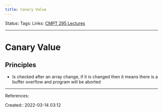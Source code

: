 ```yaml
---
title: Canary Value
---
```

Status: 
Tags: 
Links: [CMPT 295 Lectures](out/cmpt-295-lectures.md)
___

# Canary Value
## Principles
- Is checked after an array change, if it is changed then it means there is a buffer overflow and program will be aborted
___
References:

Created:: 2022-03-14 03:12
